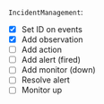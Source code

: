 `IncidentManagement`:
- [x] Set ID on events
- [x] Add observation
- [ ] Add action
- [ ] Add alert (fired)
- [ ] Add monitor (down)
- [ ] Resolve alert
- [ ] Monitor up